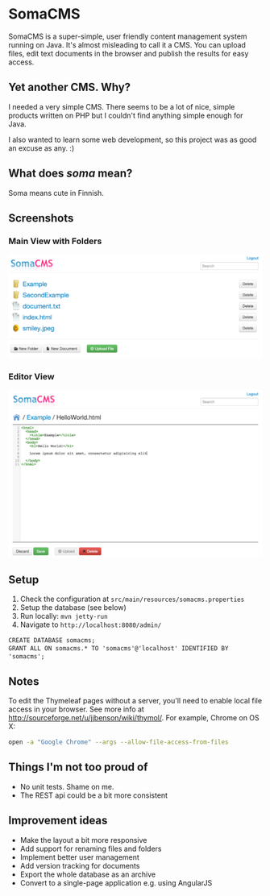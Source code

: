 SomaCMS
=========
SomaCMS is a super-simple, user friendly content management system running on Java. It's almost misleading to call it a
 CMS. You can upload files, edit text documents in the browser and publish the results for easy access.

Yet another CMS. Why?
---------------------
I needed a very simple CMS. There seems to be a lot of nice, simple products written on PHP but I couldn't
find anything simple enough for Java.

I also wanted to learn some web development, so this project was as good an excuse as any. :)

What does *soma* mean?
----------------------
Soma means cute in Finnish.

Screenshots
-----------
### Main View with Folders
![Main view](screenshots/main.png)

### Editor View
![Editor view](screenshots/editor.png)

Setup
-----
1. Check the configuration at `src/main/resources/somacms.properties`
2. Setup the database (see below)
3. Run locally: `mvn jetty-run`
4. Navigate to `http://localhost:8080/admin/`

```mysql
CREATE DATABASE somacms;
GRANT ALL ON somacms.* TO 'somacms'@'localhost' IDENTIFIED BY 'somacms';
```

Notes
-----
To edit the Thymeleaf pages without a server, you'll need to enable local file access in your browser. See more info at
http://sourceforge.net/u/jjbenson/wiki/thymol/. For example, Chrome on OS X:
```bash
open -a "Google Chrome" --args --allow-file-access-from-files
```

Things I'm not too proud of
---------------------------
* No unit tests. Shame on me.
* The REST api could be a bit more consistent

Improvement ideas
-----------------
* Make the layout a bit more responsive
* Add support for renaming files and folders
* Implement better user management
* Add version tracking for documents
* Export the whole database as an archive
* Convert to a single-page application e.g. using AngularJS
